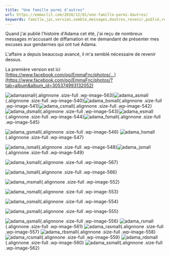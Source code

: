 ```yaml
---
title: "Une famille parmi d’autres"
url: https://emmaclit.com/2016/12/01/une-famille-parmi-dautres/
keywords: famille,jai,version,semblé,messages,dautres,revenir,publié,reçu,nécessaire,présenter,tué
---
```

Quand j'ai publié l'histoire d'Adama cet été, j'ai reçu de nombreux messages m'accusant de diffamation et me demandant de présenter mes excuses aux gendarmes qui ont tué Adama.

L'affaire a depuis beaucoup avancé, il m'a semblé nécessaire de revenir dessus.

La première version est ici [https://www.facebook.com/pg/EmmaFnc/photos/...](https://www.facebook.com/pg/EmmaFnc/photos/?tab=album&album_id=305374993132052)

![adamasmall](https://emmaclitdotcom.files.wordpress.com/2016/12/adamasmall.jpeg?w=656){.alignnone .size-full .wp-image-563}![adama\_asmall](https://emmaclitdotcom.files.wordpress.com/2016/12/adama_asmall.jpeg?w=656){.alignnone .size-full .wp-image-540}![adama\_bsmall](https://emmaclitdotcom.files.wordpress.com/2016/12/adama_bsmall.jpeg?w=656){.alignnone .size-full .wp-image-541}![adama\_csmall](https://emmaclitdotcom.files.wordpress.com/2016/12/adama_csmall.jpeg?w=656){.alignnone .size-full .wp-image-542}![adama\_dsmall](https://emmaclitdotcom.files.wordpress.com/2016/12/adama_dsmall.jpeg?w=656){.alignnone .size-full .wp-image-543}![adama\_esmall](https://emmaclitdotcom.files.wordpress.com/2016/12/adama_esmall.jpeg?w=656){.alignnone .size-full .wp-image-544}![adama\_fsmall](https://emmaclitdotcom.files.wordpress.com/2016/12/adama_fsmall.jpeg?w=656){.alignnone .size-full .wp-image-545}

![adama\_gsmall](https://emmaclitdotcom.files.wordpress.com/2016/12/adama_gsmall.jpeg?w=656){.alignnone .size-full .wp-image-546} ![adama\_hsmall](https://emmaclitdotcom.files.wordpress.com/2016/12/adama_hsmall.jpeg?w=656){.alignnone .size-full .wp-image-547}

![adama\_ismall](https://emmaclitdotcom.files.wordpress.com/2016/12/adama_ismall.jpeg?w=656){.alignnone .size-full .wp-image-548}![adama\_jsmall](https://emmaclitdotcom.files.wordpress.com/2016/12/adama_jsmall.jpeg?w=656){.alignnone .size-full .wp-image-549}

![adama\_ksmall](https://emmaclitdotcom.files.wordpress.com/2016/12/adama_ksmall1.jpeg?w=656){.alignnone .size-full .wp-image-567}

![adama\_lsmall](https://emmaclitdotcom.files.wordpress.com/2016/12/adama_lsmall1.jpeg?w=656){.alignnone .size-full .wp-image-566}

![adama\_msmall](https://emmaclitdotcom.files.wordpress.com/2016/12/adama_msmall.jpeg?w=656){.alignnone .size-full .wp-image-552}

![adama\_nsmall](https://emmaclitdotcom.files.wordpress.com/2016/12/adama_nsmall.jpeg?w=656){.alignnone .size-full .wp-image-553}

![adama\_osmall](https://emmaclitdotcom.files.wordpress.com/2016/12/adama_osmall.jpeg?w=656){.alignnone .size-full .wp-image-554}

![adama\_psmall](https://emmaclitdotcom.files.wordpress.com/2016/12/adama_psmall.jpeg?w=656){.alignnone .size-full .wp-image-555}

![adama\_qsmall](https://emmaclitdotcom.files.wordpress.com/2016/12/adama_qsmall.jpeg?w=656){.alignnone .size-full .wp-image-556} ![adama\_rsmall](https://emmaclitdotcom.files.wordpress.com/2016/12/adama_rsmall.jpeg?w=656){.alignnone .size-full .wp-image-561} ![adama\_rasmall](https://emmaclitdotcom.files.wordpress.com/2016/12/adama_rasmall.jpeg?w=656){.alignnone .size-full .wp-image-557} ![adama\_rbsmall](https://emmaclitdotcom.files.wordpress.com/2016/12/adama_rbsmall.jpeg?w=656){.alignnone .size-full .wp-image-558} ![adama\_rcsmall](https://emmaclitdotcom.files.wordpress.com/2016/12/adama_rcsmall.jpeg?w=656){.alignnone .size-full .wp-image-559} ![adama\_rdsmall](https://emmaclitdotcom.files.wordpress.com/2016/12/adama_rdsmall.jpeg?w=656){.alignnone .size-full .wp-image-560} ![adama\_ssmall](https://emmaclitdotcom.files.wordpress.com/2016/12/adama_ssmall.jpeg?w=656){.alignnone .size-full .wp-image-562}
